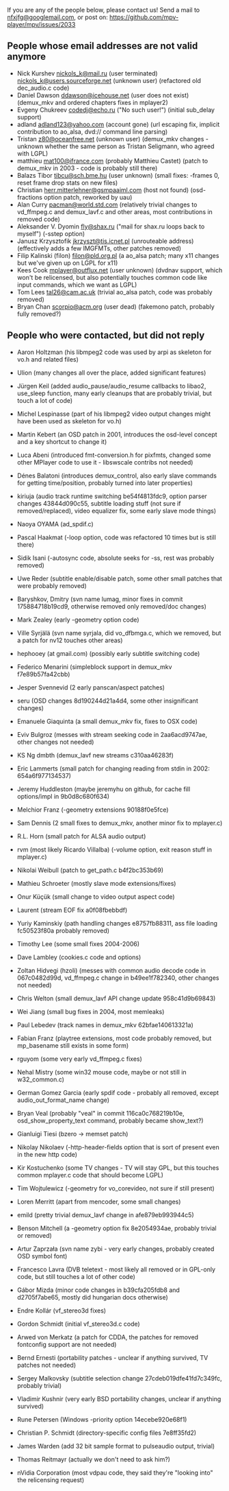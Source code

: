 If you are any of the people below, please contact us!
Send a mail to nfxjfg@googlemail.com, or post on: https://github.com/mpv-player/mpv/issues/2033


People whose email addresses are not valid anymore
------------------------------------
- Nick Kurshev <nickols_k@mail.ru> (user terminated) nickols_k@users.sourceforge.net (unknown user) (refactored old dec_audio.c code)
- Daniel Dawson <ddawson@icehouse.net> (user does not exist) (demux_mkv and ordered chapters fixes in mplayer2)
- Evgeny Chukreev <codedj@echo.ru> ("No such user!") (initial sub_delay support)
- adland <adland123@yahoo.com> (account gone) (url escaping fix, implicit contribution to ao_alsa, dvd:// command line parsing)
- Tristan <z80@oceanfree.net> (unknown user) (demux_mkv changes - unknown whether the same person as Tristan Seligmann, who agreed with LGPL)
- matthieu <mat100@ifrance.com> (probably Matthieu Castet) (patch to demux_mkv in 2003 - code is probably still there)
- Balazs Tibor <tibcu@sch.bme.hu> (user unknown) (small fixes: -frames 0, reset frame drop stats on new files)
- Christian <herr.mitterlehner@gsmpaaiml.com> (host not found) (osd-fractions option patch, reworked by uau)
- Alan Curry <pacman@world.std.com> (relatively trivial changes to vd_ffmpeg.c and demux_lavf.c and other areas, most contributions in removed code)
- Aleksander V. Dyomin <fly@shax.ru> ("mail for shax.ru loops back to myself") (-sstep option)
- Janusz Krzysztofik <jkrzyszt@tis.icnet.pl> (unrouteable address) (effectively adds a few IMGFMTs, other patches removed)
- Filip Kalinski (filon) <filon@pld.org.pl> (a ao_alsa patch; many x11 changes but we've given up on LGPL for x11)
- Kees Cook <mplayer@outflux.net> (user unknown) (dvdnav support, which won't be relicensed, but also potentially touches common code like input commands, which we want as LGPL)
- Tom Lees <tal26@cam.ac.uk> (trivial ao_alsa patch, code was probably removed)
- Bryan Chan <scorpio@acm.org> (user dead) (fakemono patch, probably fully removed?)


People who were contacted, but did not reply
------------------------------------------------
- Aaron Holtzman (his libmpeg2 code was used by arpi as skeleton for vo.h and related files)
- Ulion (many changes all over the place, added significant features)
- Jürgen Keil (added audio_pause/audio_resume callbacks to libao2, use_sleep function, many early cleanups that are probably trivial, but touch a lot of code)
- Michel Lespinasse (part of his libmpeg2 video output changes might have been used as skeleton for vo.h)
- Martin Kebert (an OSD patch in 2001, introduces the osd-level concept and a key shortcut to change it)
- Luca Abeni (introduced fmt-conversion.h for pixfmts, changed some other MPlayer code to use it - libswscale contribs not needed)
- Dénes Balatoni (introduces demux_control, also early slave commands for getting time/position, probably turned into later properties)
- kiriuja (audio track runtime switching be54f4813fdc9, option parser changes 43844d090c55, subtitle loading stuff (not sure if removed/replaced), video equalizer fix, some early slave mode things)
- Naoya OYAMA  (ad_spdif.c)
- Pascal Haakmat (-loop option, code was refactored 10 times but is still there)
- Sidik Isani (-autosync code, absolute seeks for -ss, rest was probably removed)
- Uwe Reder (subtitle enable/disable patch, some other small patches that were probably removed)
- Baryshkov, Dmitry (svn name lumag, minor fixes in commit 175884718b19cd9, otherwise removed only removed/doc changes)
- Mark Zealey (early -geometry option code)
- Ville Syrjälä (svn name syrjala, did vo_dfbmga.c, which we removed, but a patch for nv12 touches other areas)
- hephooey (at gmail.com) (possibly early subtitle switching code)
- Federico Menarini (simpleblock support in demux_mkv f7e89b57fa42cbb)
- Jesper Svennevid (2 early panscan/aspect patches)
- seru (OSD changes 8d190244d21a4d4, some other insignificant changes)
- Emanuele Giaquinta (a small demux_mkv fix, fixes to OSX code)
- Eviv Bulgroz (messes with stream seeking code in 2aa6acd9747ae, other changes not needed)
- KS Ng dmbth (demux_lavf new streams c310aa46283f)
- Eric Lammerts (small patch for changing reading from stdin in 2002: 654a6f977134537)
- Jeremy Huddleston (maybe jeremyhu on github, for cache fill options/impl in 9b0d8c680f634)
- Melchior Franz (-geometry extensions 90188f0e5fce)
- Sam Dennis (2 small fixes to demux_mkv, another minor fix to mplayer.c)
- R.L. Horn (small patch for ALSA audio output)
- rvm (most likely Ricardo Villalba) (-volume option, exit reason stuff in mplayer.c)
- Nikolai Weibull (patch to get_path.c b4f2bc353b69)
- Mathieu Schroeter (mostly slave mode extensions/fixes)
- Onur Küçük (small change to video output aspect code)
- Laurent (stream EOF fix a0f08fbebbdf)
- Yuriy Kaminskiy (path handling changes e8757fb88311, ass file loading fc50523f80a probably removed)
- Timothy Lee (some small fixes 2004-2006)
- Dave Lambley (cookies.c code and options)
- Zoltan Hidvegi (hzoli) (messes with common audio decode code in 067c0482d99d, vd_ffmpeg.c change in b49ee1f782340, other changes not needed)
- Chris Welton (small demux_lavf API change update 958c41d9b69843)
- Wei Jiang (small bug fixes in 2004, most memleaks)
- Paul Lebedev (track names in demux_mkv 62bfae140613321a)
- Fabian Franz (playtree extensions, most code probably removed, but mp_basename still exists in some form)
- rguyom (some very early vd_ffmpeg.c fixes)
- Nehal Mistry (some win32 mouse code, maybe or not still in w32_common.c)
- German Gomez Garcia (early spdif code - probably all removed, except audio_out_format_name change)
- Bryan Veal (probably "veal" in commit 116ca0c768219b10e, osd_show_property_text command, probably became show_text?)
- Gianluigi Tiesi (bzero -> memset patch)
- Nikolay Nikolaev (-http-header-fields option that is sort of present even in the new http code)
- Kir Kostuchenko (some TV changes - TV will stay GPL, but this touches common mplayer.c code that should become LGPL)
- Tim Wojtulewicz (-geometry for vo_corevideo, not sure if still present)
- Loren Merritt (apart from mencoder, some small changes)
- emild (pretty trivial demux_lavf change in afe879eb993944c5)
- Benson Mitchell (a -geometry option fix 8e2054934ae, probably trivial or removed)
- Artur Zaprzała (svn name zybi - very early changes, probably created OSD symbol font)
- Francesco Lavra (DVB teletext - most likely all removed or in GPL-only code, but still touches a lot of other code)
- Gábor Mizda (minor code changes in b39cfa205fdb8 and d2705f7abe65, mostly did hungarian docs otherwise)
- Endre Kollár (vf_stereo3d fixes)
- Gordon Schmidt (initial vf_stereo3d.c code)
- Arwed von Merkatz (a patch for CDDA, the patches for removed fontconfig support are not needed)
- Bernd Ernesti (portability patches - unclear if anything survived, TV patches not needed)
- Sergey Malkovsky (subtitle selection change 27cdeb019dfe41fd7c349fc, probably trivial)
- Vladimir Kushnir (very early BSD portability changes, unclear if anything survived)
- Rune Petersen (Windows -priority option 14ecebe920e68f1)
- Christian P. Schmidt (directory-specific config files 7e8ff35fd2)
- James Warden (add 32 bit sample format to pulseaudio output, trivial)

- Thomas Reitmayr (actually we don't need to ask him?)
- nVidia Corporation (most vdpau code, they said they're "looking into" the relicensing request)
